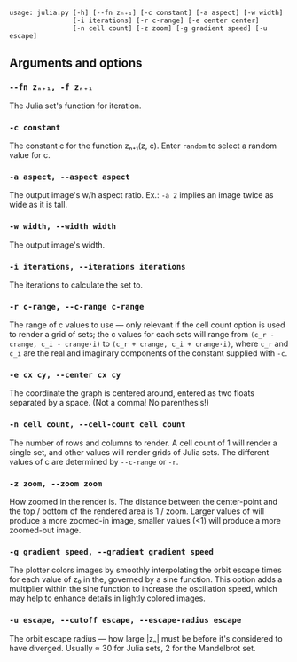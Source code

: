 ```
usage: julia.py [-h] [--fn zₙ₊₁] [-c constant] [-a aspect] [-w width]
                [-i iterations] [-r c-range] [-e center center]
                [-n cell count] [-z zoom] [-g gradient speed] [-u escape]
```

## Arguments and options

### `--fn zₙ₊₁, -f zₙ₊₁`

The Julia set's function for iteration.

### `-c constant`

The constant c for the function zₙ₊₁(z, c). Enter `random` to select a random
value for c.

### `-a aspect, --aspect aspect`

The output image's w/h aspect ratio. Ex.: `-a 2` implies an image twice as wide
as it is tall.

### `-w width, --width width`

The output image's width.

### `-i iterations, --iterations iterations`

The iterations to calculate the set to.

### `-r c-range, --c-range c-range`

The range of c values to use — only relevant if the cell count option is used to
render a grid of sets; the c values for each sets will range from `(c_r -
crange, c_i - crange·i)` to `(c_r + crange, c_i + crange·i)`, where `c_r` and
`c_i` are the real and imaginary components of the constant supplied with `-c`.

### `-e cx cy, --center cx cy`

The coordinate the graph is centered around, entered as two floats separated by
a space. (Not a comma! No parenthesis!)

### `-n cell count, --cell-count cell count`

The number of rows and columns to render. A cell count of 1 will render a single
set, and other values will render grids of Julia sets. The different values of c
are determined by `--c-range` or `-r`.

### `-z zoom, --zoom zoom `

How zoomed in the render is. The distance between the center-point and the top /
bottom of the rendered area is 1 / zoom. Larger values of will produce a more
zoomed-in image, smaller values (<1) will produce a more zoomed-out image.

### `-g gradient speed, --gradient gradient speed`

The plotter colors images by smoothly interpolating the orbit escape times for
each value of z₀ in the, governed by a sine function. This option adds a
multiplier within the sine function to increase the oscillation speed, which may
help to enhance details in lightly colored images.

### `-u escape, --cutoff escape, --escape-radius escape`

The orbit escape radius — how large |zₙ| must be before it's considered to have
diverged. Usually ≈ 30 for Julia sets, 2 for the Mandelbrot set.
